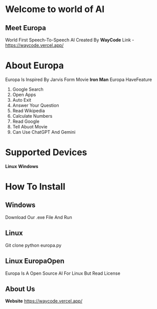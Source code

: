 # Welcome to world of AI
## Meet Europa 
World First Speech-To-Speech AI 
Created By **WayCode**
Link - https://waycode.vercel.app/
# About Europa
Europa Is Inspired By Jarvis Form Movie **Iron Man**
Europa HaveFeature 
1. Google Search
2. Open Apps
3. Auto Exit
4. Answer Your Question
5. Read Wikipedia
6. Calculate Numbers
7. Read Google
8. Tell Abuot Movie
9. Can Use ChatGPT And Gemini

# Supported  Devices
**Linux**
**Windows**

# How To Install 
## Windows
Download Our .exe File And Run
## Linux 
Git clone
python europa.py

## Linux EuropaOpen
Europa Is A Open Source AI For Linux
But Read License

## About Us
**Website** https://waycode.vercel.app/


##
